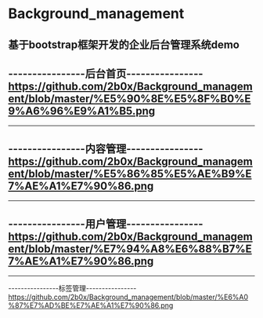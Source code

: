 # Background_management
基于bootstrap框架开发的企业后台管理系统demo
---
----------------后台首页----------------
https://github.com/2b0x/Background_management/blob/master/%E5%90%8E%E5%8F%B0%E9%A6%96%E9%A1%B5.png
---
---
----------------内容管理----------------
https://github.com/2b0x/Background_management/blob/master/%E5%86%85%E5%AE%B9%E7%AE%A1%E7%90%86.png
---
---
----------------用户管理----------------
https://github.com/2b0x/Background_management/blob/master/%E7%94%A8%E6%88%B7%E7%AE%A1%E7%90%86.png
---
---
----------------标签管理----------------
https://github.com/2b0x/Background_management/blob/master/%E6%A0%87%E7%AD%BE%E7%AE%A1%E7%90%86.png
